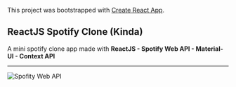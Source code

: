 This project was bootstrapped with [Create React App](https://github.com/facebook/create-react-app).


## ReactJS Spotify Clone (Kinda)

A mini spotify clone app made with **ReactJS - Spotify Web API - Material-UI - Context API**

---

![Spofity Web API](https://developer.spotify.com/assets/WebAPI_intro.png)
